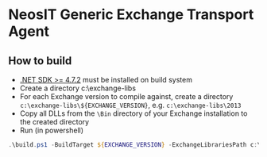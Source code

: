 # NeosIT Generic Exchange Transport Agent

## How to build

- [.NET SDK >= 4.7.2](https://dotnet.microsoft.com/download/thank-you/net472-developer-pack) must be installed on build system
- Create a directory c:\exchange-libs
- For each Exchange version to compile against, create a directory `c:\exchange-libs\${EXCHANGE_VERSION}`, e.g. `c:\exchange-libs\2013`
- Copy all DLLs from the `\Bin` directory of your Exchange installation to the created directory
- Run (in powershell)

```ps1
.\build.ps1 -BuildTarget ${EXCHANGE_VERSION} -ExchangeLibrariesPath c:\exchange-libs
```
